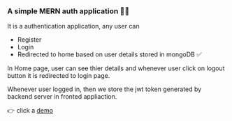 ### A simple MERN auth application 👨‍💻

It is a authentication application, any user can 
* Register 
* Login
* Redirected to home based on user details stored in mongoDB ✅

In Home page, user can see thier details and whenever user click on logout button it is redirected to login page.

Whenever user logged in, then we store the jwt token generated by backend server in fronted appliaction.

👉 click a [demo](https://sai-login.netlify.app)
